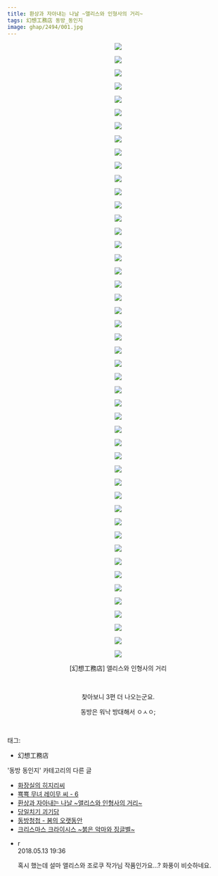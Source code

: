 ```yaml
---
title: 환상과 자아내는 나날 ~앨리스와 인형사의 거리~
tags: 幻想工務店 동방_동인지
image: ghap/2494/001.jpg
---
```

<div class="article">
<p style="text-align: center; clear: none; float: none;"><img src="{{ site.nasurl }}/ghap/2494/001.jpg"/></p>
<p style="text-align: center; clear: none; float: none;"><img src="{{ site.nasurl }}/ghap/2494/002.jpg"/></p>
<p style="text-align: center; clear: none; float: none;"><img src="{{ site.nasurl }}/ghap/2494/003.jpg"/></p>
<p style="text-align: center; clear: none; float: none;"><img src="{{ site.nasurl }}/ghap/2494/004.jpg"/></p>
<p style="text-align: center; clear: none; float: none;"><img src="{{ site.nasurl }}/ghap/2494/005.jpg"/></p>
<p style="text-align: center; clear: none; float: none;"><img src="{{ site.nasurl }}/ghap/2494/006.jpg"/></p>
<p style="text-align: center; clear: none; float: none;"><img src="{{ site.nasurl }}/ghap/2494/007.jpg"/></p>
<p style="text-align: center; clear: none; float: none;"><img src="{{ site.nasurl }}/ghap/2494/008.jpg"/></p>
<p style="text-align: center; clear: none; float: none;"><img src="{{ site.nasurl }}/ghap/2494/009.jpg"/></p>
<p style="text-align: center; clear: none; float: none;"><img src="{{ site.nasurl }}/ghap/2494/010.jpg"/></p>
<p style="text-align: center; clear: none; float: none;"><img src="{{ site.nasurl }}/ghap/2494/011.jpg"/></p>
<p style="text-align: center; clear: none; float: none;"><img src="{{ site.nasurl }}/ghap/2494/012.jpg"/></p>
<p style="text-align: center; clear: none; float: none;"><img src="{{ site.nasurl }}/ghap/2494/013.jpg"/></p>
<p style="text-align: center; clear: none; float: none;"><img src="{{ site.nasurl }}/ghap/2494/014.jpg"/></p>
<p style="text-align: center; clear: none; float: none;"><img src="{{ site.nasurl }}/ghap/2494/015.jpg"/></p>
<p style="text-align: center; clear: none; float: none;"><img src="{{ site.nasurl }}/ghap/2494/016.jpg"/></p>
<p style="text-align: center; clear: none; float: none;"><img src="{{ site.nasurl }}/ghap/2494/017.jpg"/></p>
<p style="text-align: center; clear: none; float: none;"><img src="{{ site.nasurl }}/ghap/2494/018.jpg"/></p>
<p style="text-align: center; clear: none; float: none;"><img src="{{ site.nasurl }}/ghap/2494/019.jpg"/></p>
<p style="text-align: center; clear: none; float: none;"><img src="{{ site.nasurl }}/ghap/2494/020.jpg"/></p>
<p style="text-align: center; clear: none; float: none;"><img src="{{ site.nasurl }}/ghap/2494/021.jpg"/></p>
<p style="text-align: center; clear: none; float: none;"><img src="{{ site.nasurl }}/ghap/2494/022.jpg"/></p>
<p style="text-align: center; clear: none; float: none;"><img src="{{ site.nasurl }}/ghap/2494/023.jpg"/></p>
<p style="text-align: center; clear: none; float: none;"><img src="{{ site.nasurl }}/ghap/2494/024.jpg"/></p>
<p style="text-align: center; clear: none; float: none;"><img src="{{ site.nasurl }}/ghap/2494/025.jpg"/></p>
<p style="text-align: center; clear: none; float: none;"><img src="{{ site.nasurl }}/ghap/2494/026.jpg"/></p>
<p style="text-align: center; clear: none; float: none;"><img src="{{ site.nasurl }}/ghap/2494/027.jpg"/></p>
<p style="text-align: center; clear: none; float: none;"><img src="{{ site.nasurl }}/ghap/2494/028.jpg"/></p>
<p style="text-align: center; clear: none; float: none;"><img src="{{ site.nasurl }}/ghap/2494/029.jpg"/></p>
<p style="text-align: center; clear: none; float: none;"><img src="{{ site.nasurl }}/ghap/2494/030.jpg"/></p>
<p style="text-align: center; clear: none; float: none;"><img src="{{ site.nasurl }}/ghap/2494/031.jpg"/></p>
<p style="text-align: center; clear: none; float: none;"><img src="{{ site.nasurl }}/ghap/2494/032.jpg"/></p>
<p style="text-align: center; clear: none; float: none;"><img src="{{ site.nasurl }}/ghap/2494/033.jpg"/></p>
<p style="text-align: center; clear: none; float: none;"><img src="{{ site.nasurl }}/ghap/2494/034.jpg"/></p>
<p style="text-align: center; clear: none; float: none;"><img src="{{ site.nasurl }}/ghap/2494/035.jpg"/></p>
<p style="text-align: center; clear: none; float: none;"><img src="{{ site.nasurl }}/ghap/2494/036.jpg"/></p>
<p style="text-align: center; clear: none; float: none;"><img src="{{ site.nasurl }}/ghap/2494/037.jpg"/></p>
<p style="text-align: center; clear: none; float: none;"><img src="{{ site.nasurl }}/ghap/2494/038.jpg"/></p>
<p style="text-align: center; clear: none; float: none;"><img src="{{ site.nasurl }}/ghap/2494/039.jpg"/></p>
<p style="text-align: center; clear: none; float: none;"><img src="{{ site.nasurl }}/ghap/2494/040.jpg"/></p>
<p style="text-align: center; clear: none; float: none;"><img src="{{ site.nasurl }}/ghap/2494/041.jpg"/></p>
<p style="text-align: center; clear: none; float: none;"><img src="{{ site.nasurl }}/ghap/2494/042.jpg"/></p>
<p style="text-align: center; clear: none; float: none;"><img src="{{ site.nasurl }}/ghap/2494/043.jpg"/></p>
<p style="text-align: center; clear: none; float: none;"><img src="{{ site.nasurl }}/ghap/2494/044.jpg"/></p>
<p style="text-align: center; clear: none; float: none;"><img src="{{ site.nasurl }}/ghap/2494/045.jpg"/></p>
<p style="text-align: center; clear: none; float: none;"><img src="{{ site.nasurl }}/ghap/2494/046.jpg"/></p>
<p style="text-align: center; clear: none; float: none;"><img src="{{ site.nasurl }}/ghap/2494/047.jpg"/></p>
<p style="text-align: center; clear: none; float: none;">[幻想工務店] 앨리스와 인형사의 거리</p>
<p style="text-align: center; clear: none; float: none;"><br/></p>
<p style="text-align: center; clear: none; float: none;">찾아보니 3편 더 나오는군요.</p>
<p style="text-align: center; clear: none; float: none;">동방은 워낙 방대해서 ㅇㅅㅇ;</p>
<p><br/></p>
</div><div class="tagTrail">
<p>태그: </p>
<ul>
<li>幻想工務店</li>
</ul>
</div><div class="another">
<p>'동방 동인지' 카테고리의 다른 글</p>
<ul>
<li><a href="/2016-10-08-ghap_2497">화장실의 히지리씨</a></li>
<li><a href="/2016-10-08-ghap_2496">뾱뾱 무녀 레이무 씨 - 6</a></li>
<li><a href="/2016-10-08-ghap_2494">환상과 자아내는 나날 ~앨리스와 인형사의 거리~</a></li>
<li><a href="/2016-10-07-ghap_2492">당일치기 괴기담</a></li>
<li><a href="/2016-10-07-ghap_2491">동방청첩 - 봄의 오랫동안</a></li>
<li><a href="/2016-10-07-ghap_2490">크리스마스 크라이시스 ~붉은 악마와 징글벨~</a></li>
</ul>
</div><div class="cb_module cb_fluid">
<div class="cb_wrt cb_profile">
<div class="comment">
<ul>
<li class="cb_thumb_off" id="comment15255120">
<div class="cb_comment_area">
<div class="cb_info_area">
<div class="cb_section">
<span class="cb_nick_name">r</span>
</div>
<div class="cb_section">
<span class="cb_date">2018.05.13 19:36 </span>
</div>
</div>
<div class="cb_dsc_comment">
<p class="cb_dsc">
											혹시 했는데 설마 앨리스와 조로쿠 작가님 작품인가요...? 화풍이 비슷하네요.
										</p>
</div>
</div></li>
</ul>
</div>
</div><!-- commentList close -->
</div>